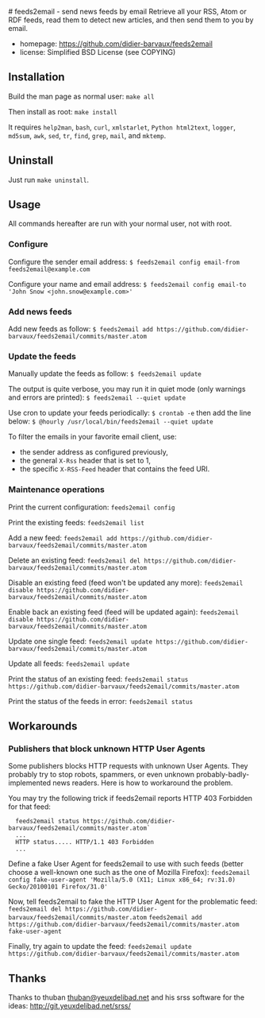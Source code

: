 # feeds2email - send news feeds by email
Retrieve all your RSS, Atom or RDF feeds, read them to detect new articles, and
then send them to you by email.

* homepage: https://github.com/didier-barvaux/feeds2email
* license:  Simplified BSD License (see COPYING)

## Installation
Build the man page as normal user: `make all`

Then install as root: `make install`

It requires `help2man`, `bash`, `curl`, `xmlstarlet`, `Python html2text`,
`logger`, `md5sum`, `awk`, `sed`, `tr`, `find`, `grep`, `mail`, and `mktemp`.

## Uninstall
Just run `make uninstall`.

## Usage

All commands hereafter are run with your normal user, not with root.

### Configure
Configure the sender email address:
  `$ feeds2email config email-from feeds2email@example.com`

Configure your name and email address:
  `$ feeds2email config email-to 'John Snow <john.snow@example.com>'`

### Add news feeds
Add new feeds as follow:
  `$ feeds2email add https://github.com/didier-barvaux/feeds2email/commits/master.atom`

### Update the feeds
Manually update the feeds as follow:
  `$ feeds2email update`

The output is quite verbose, you may run it in quiet mode (only warnings and
errors are printed):
  `$ feeds2email --quiet update`

Use cron to update your feeds periodically:
  `$ crontab -e`
then add the line below:
  `$ @hourly /usr/local/bin/feeds2email --quiet update`

To filter the emails in your favorite email client, use:
* the sender address as configured previously,
* the general `X-Rss` header that is set to 1,
* the specific `X-RSS-Feed` header that contains the feed URI.

### Maintenance operations
Print the current configuration:
`feeds2email config`

Print the existing feeds:
`feeds2email list`

Add a new feed:
`feeds2email add https://github.com/didier-barvaux/feeds2email/commits/master.atom`

Delete an existing feed:
`feeds2email del https://github.com/didier-barvaux/feeds2email/commits/master.atom`

Disable an existing feed (feed won't be updated any more):
`feeds2email disable https://github.com/didier-barvaux/feeds2email/commits/master.atom`

Enable back an existing feed (feed will be updated again):
`feeds2email disable https://github.com/didier-barvaux/feeds2email/commits/master.atom`

Update one single feed:
`feeds2email update https://github.com/didier-barvaux/feeds2email/commits/master.atom`

Update all feeds:
`feeds2email update`

Print the status of an existing feed:
`feeds2email status https://github.com/didier-barvaux/feeds2email/commits/master.atom`

Print the status of the feeds in error:
`feeds2email status`

## Workarounds

### Publishers that block unknown HTTP User Agents
Some publishers blocks HTTP requests with unknown User Agents. They probably
try to stop robots, spammers, or even unknown probably-badly-implemented news
readers. Here is how to workaround the problem.

You may try the following trick if feeds2email reports HTTP 403 Forbidden for
that feed:
```
  feeds2email status https://github.com/didier-barvaux/feeds2email/commits/master.atom`
  ...
  HTTP status..... HTTP/1.1 403 Forbidden
  ...
```

Define a fake User Agent for feeds2email to use with such feeds (better choose
a well-known one such as the one of Mozilla Firefox):
  `feeds2email config fake-user-agent 'Mozilla/5.0 (X11; Linux x86_64; rv:31.0) Gecko/20100101 Firefox/31.0'`

Now, tell feeds2email to fake the HTTP User Agent for the problematic feed:
  `feeds2email del https://github.com/didier-barvaux/feeds2email/commits/master.atom`
  `feeds2email add https://github.com/didier-barvaux/feeds2email/commits/master.atom fake-user-agent`

Finally, try again to update the feed:
  `feeds2email update https://github.com/didier-barvaux/feeds2email/commits/master.atom`

## Thanks
Thanks to thuban <thuban@yeuxdelibad.net> and his srss software for the ideas:
http://git.yeuxdelibad.net/srss/

